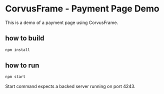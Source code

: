 # CorvusFrame - Payment Page Demo

This is a demo of a payment page using CorvusFrame.

## how to build

```bash
npm install
```

## how to run

```bash
npm start
```

Start command expects a backed server running on port 4243.
